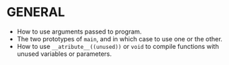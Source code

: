 # GENERAL
* How to use arguments passed to program.
* The two prototypes of `main`, and in which case to use one or the other.
* How to use `__atribute__((unused))` or `void` to compile functions with unused variables or parameters.
